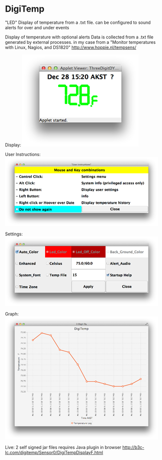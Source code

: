 # DigiTemp
 "LED" Display of temperature from a .txt file. can be configured to sound alerts for over and under events
 
 Display of temperature with optional alerts 
 Data is collected from a .txt file generated by external processes.
 in my case from a "Monitor temperatures with Linux, Nagios, and DS1820" http://www.hoppie.nl/tempsens/ 

 Display:
![Three Digit DY]( https://github.com/TiVoHomeUser/DigiTemp/blob/master/images/DigiTemp1.png )

 User Instructions:
![User Instructions]( https://github.com/TiVoHomeUser/DigiTemp/blob/master/images/DigiTemp2.png )

 Settings:
![Settings]( https://github.com/TiVoHomeUser/DigiTemp/blob/master/images/DigiTemp3.png )

 Graph:
![Graph]( https://github.com/TiVoHomeUser/DigiTemp/blob/master/images/DigiTemp5a.png )

 Live:
 2 self signed jar files requires Java plugin in browser
 http://b3c-lc.com/digitemp/Sensor0/DigiTempDisplayF.html
